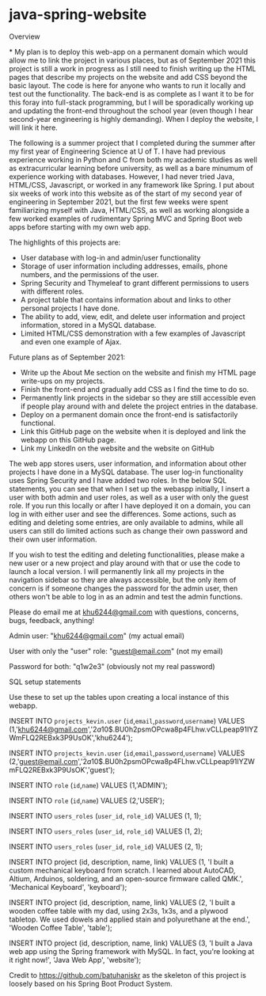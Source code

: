 # java-spring-website

Overview

\* My plan is to deploy this web-app on a permanent domain which would allow me to link the project in various places, but as of September 2021 this project is still a work in progress as I still need to finish writing up the HTML pages that describe my projects on the website and add CSS beyond the basic layout. The code is here for anyone who wants to run it locally and test out the functionality. The back-end is as complete as I want it to be for this foray into full-stack programming, but I will be sporadically working up and updating the front-end throughout the school year (even though I hear second-year engineering is highly demanding). When I deploy the website, I will link it here.

The following is a summer project that I completed during the summer after my first year of Engineering Science at U of T. I have had previous experience working in Python and C from both my academic studies as well as extracurricular learning before university, as well as a bare minumum of experience working with databases. However, I had never tried Java, HTML/CSS, Javascript, or worked in any framework like Spring. I put about six weeks of work into this website as of the start of my second year of engineering in September 2021, but the first few weeks were spent familiarizing myself with Java, HTML/CSS, as well as working alongside a few worked examples of rudimentary Spring MVC and Spring Boot web apps before starting with my own web app.

The highlights of this projects are:
 - User database with log-in and admin/user functionality
 - Storage of user information including addresses, emails, phone numbers, and the permissions of the user.
 - Spring Security and Thymeleaf to grant different permissions to users with different roles.
 - A project table that contains information about and links to other personal projects I have done.
 - The ability to add, view, edit, and delete user information and project information, stored in a MySQL database.
 - Limited HTML/CSS demonstration with a few examples of Javascript and even one example of Ajax.

Future plans as of September 2021:
- Write up the About Me section on the website and finish my HTML page write-ups on my projects. 
- Finish the front-end and gradually add CSS as I find the time to do so.
- Permanently link projects in the sidebar so they are still accessible even if people play around with and delete the project entries in the database.
- Deploy on a permanent domain once the front-end is satisfactorily functional.
- Link this GitHub page on the website when it is deployed and link the webapp on this GitHub page.
- Link my LinkedIn on the website and the website on GitHub

The web app stores users, user information, and information about other projects I have done in a MySQL database. The user log-in functionality uses Spring Security and I have added two roles. In the below SQL statements, you can see that when I set up the webaspp initially, I insert a user with both admin and user roles, as well as a user with only the guest role. If you run this locally or after I have deployed it on a domain, you can log in with either user and see the differences. Some actions, such as editing and deleting some entries, are only available to admins, while all users can still do limited actions such as change their own password and their own user information. 

If you wish to test the editing and deleting functionalities, please make a new user or a new project and play around with that or use the code to launch a local version. I will permanently link all my projects in the navigation sidebar so they are always accessible, but the only item of concern is if someone changes the password for the admin user, then others won't be able to log in as an admin and test the admin functions.

Please do email me at khu6244@gmail.com with questions, concerns, bugs, feedback, anything!


Admin user: "khu6244@gmail.com" (my actual email)

User with only the "user" role: "guest@email.com" (not my email)

Password for both: "q1w2e3" (obviously not my real password)

SQL setup statements

Use these to set up the tables upon creating a local instance of this webapp.

INSERT INTO `projects_kevin.user` (`id`,`email`,`password`,`username`) VALUES (1,'khu6244@gmail.com','$2a$10$.BU0h2psmOPcwa8p4FLhw.vCLLpeap91IYZWmFLQ2REBxk3P9UsOK','khu6244');

INSERT INTO `projects_kevin.user` (`id`,`email`,`password`,`username`) VALUES (2,'guest@email.com','$2a$10$.BU0h2psmOPcwa8p4FLhw.vCLLpeap91IYZWmFLQ2REBxk3P9UsOK','guest');

INSERT INTO `role` (`id`,`name`) VALUES (1,'ADMIN');

INSERT INTO `role` (`id`,`name`) VALUES (2,'USER');

INSERT INTO `users_roles` (`user_id`, `role_id`) VALUES (1, 1);

INSERT INTO `users_roles` (`user_id`, `role_id`) VALUES (1, 2);

INSERT INTO `users_roles` (`user_id`, `role_id`) VALUES (2, 1);

INSERT INTO project (id, description, name, link)
VALUES (1, 'I built a custom mechanical keyboard from scratch. I learned about AutoCAD, Altium, Arduinos, soldering, and an open-source firmware called QMK.', 'Mechanical Keyboard', 'keyboard');

INSERT INTO project (id, description, name, link)
VALUES (2, 'I built a wooden coffee table with my dad, using 2x3s, 1x3s, and a plywood tabletop. We used dowels and applied stain and polyurethane at the end.', 'Wooden Coffee Table', 'table');

INSERT INTO project (id, description, name, link)
VALUES (3, 'I built a Java web app using the Spring framework with MySQL. In fact, you're looking at it right now!', 'Java Web App', 'website');


Credit to https://github.com/batuhaniskr as the skeleton of this project is loosely based on his Spring Boot Product System.
